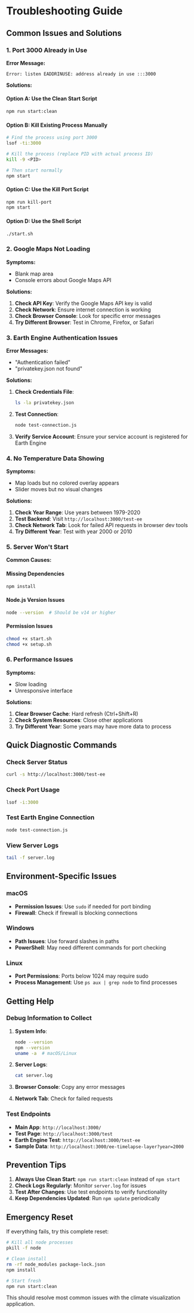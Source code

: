 # Troubleshooting Guide

## Common Issues and Solutions

### 1. Port 3000 Already in Use

**Error Message:**
```
Error: listen EADDRINUSE: address already in use :::3000
```

**Solutions:**

#### Option A: Use the Clean Start Script
```bash
npm run start:clean
```

#### Option B: Kill Existing Process Manually
```bash
# Find the process using port 3000
lsof -ti:3000

# Kill the process (replace PID with actual process ID)
kill -9 <PID>

# Then start normally
npm start
```

#### Option C: Use the Kill Port Script
```bash
npm run kill-port
npm start
```

#### Option D: Use the Shell Script
```bash
./start.sh
```

### 2. Google Maps Not Loading

**Symptoms:**
- Blank map area
- Console errors about Google Maps API

**Solutions:**

1. **Check API Key**: Verify the Google Maps API key is valid
2. **Check Network**: Ensure internet connection is working
3. **Check Browser Console**: Look for specific error messages
4. **Try Different Browser**: Test in Chrome, Firefox, or Safari

### 3. Earth Engine Authentication Issues

**Error Messages:**
- "Authentication failed"
- "privatekey.json not found"

**Solutions:**

1. **Check Credentials File**:
   ```bash
   ls -la privatekey.json
   ```

2. **Test Connection**:
   ```bash
   node test-connection.js
   ```

3. **Verify Service Account**: Ensure your service account is registered for Earth Engine

### 4. No Temperature Data Showing

**Symptoms:**
- Map loads but no colored overlay appears
- Slider moves but no visual changes

**Solutions:**

1. **Check Year Range**: Use years between 1979-2020
2. **Test Backend**: Visit `http://localhost:3000/test-ee`
3. **Check Network Tab**: Look for failed API requests in browser dev tools
4. **Try Different Year**: Test with year 2000 or 2010

### 5. Server Won't Start

**Common Causes:**

#### Missing Dependencies
```bash
npm install
```

#### Node.js Version Issues
```bash
node --version  # Should be v14 or higher
```

#### Permission Issues
```bash
chmod +x start.sh
chmod +x setup.sh
```

### 6. Performance Issues

**Symptoms:**
- Slow loading
- Unresponsive interface

**Solutions:**

1. **Clear Browser Cache**: Hard refresh (Ctrl+Shift+R)
2. **Check System Resources**: Close other applications
3. **Try Different Year**: Some years may have more data to process

## Quick Diagnostic Commands

### Check Server Status
```bash
curl -s http://localhost:3000/test-ee
```

### Check Port Usage
```bash
lsof -i:3000
```

### Test Earth Engine Connection
```bash
node test-connection.js
```

### View Server Logs
```bash
tail -f server.log
```

## Environment-Specific Issues

### macOS
- **Permission Issues**: Use `sudo` if needed for port binding
- **Firewall**: Check if firewall is blocking connections

### Windows
- **Path Issues**: Use forward slashes in paths
- **PowerShell**: May need different commands for port checking

### Linux
- **Port Permissions**: Ports below 1024 may require sudo
- **Process Management**: Use `ps aux | grep node` to find processes

## Getting Help

### Debug Information to Collect

1. **System Info**:
   ```bash
   node --version
   npm --version
   uname -a  # macOS/Linux
   ```

2. **Server Logs**:
   ```bash
   cat server.log
   ```

3. **Browser Console**: Copy any error messages

4. **Network Tab**: Check for failed requests

### Test Endpoints

- **Main App**: `http://localhost:3000/`
- **Test Page**: `http://localhost:3000/test`
- **Earth Engine Test**: `http://localhost:3000/test-ee`
- **Sample Data**: `http://localhost:3000/ee-timelapse-layer?year=2000`

## Prevention Tips

1. **Always Use Clean Start**: `npm run start:clean` instead of `npm start`
2. **Check Logs Regularly**: Monitor `server.log` for issues
3. **Test After Changes**: Use test endpoints to verify functionality
4. **Keep Dependencies Updated**: Run `npm update` periodically

## Emergency Reset

If everything fails, try this complete reset:

```bash
# Kill all node processes
pkill -f node

# Clean install
rm -rf node_modules package-lock.json
npm install

# Start fresh
npm run start:clean
```

This should resolve most common issues with the climate visualization application.